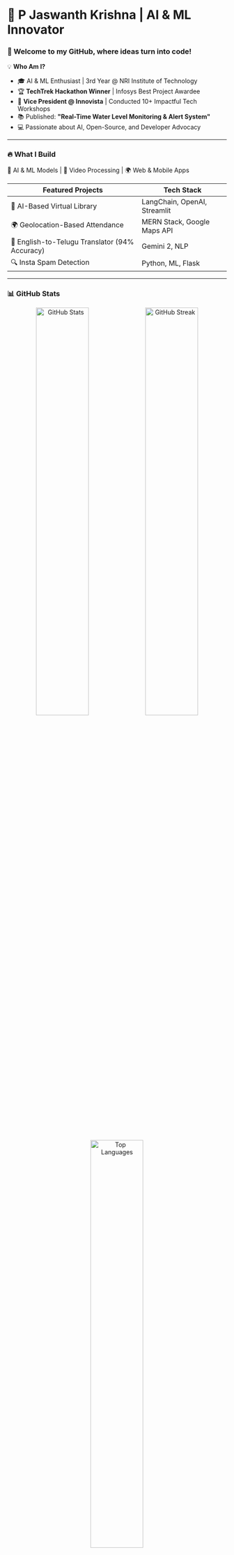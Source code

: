 # 🚀 P Jaswanth Krishna | AI & ML Innovator  

### 👋 Welcome to my GitHub, where ideas turn into code!  

💡 **Who Am I?**  
- 🎓 AI & ML Enthusiast | 3rd Year @ NRI Institute of Technology  
- 🏆 **TechTrek Hackathon Winner** | Infosys Best Project Awardee  
- 🎤 **Vice President @ Innovista** | Conducted 10+ Impactful Tech Workshops  
- 📚 Published: **"Real-Time Water Level Monitoring & Alert System"**  
- 💻 Passionate about AI, Open-Source, and Developer Advocacy  

---

### 🔥 **What I Build**  
🚀 AI & ML Models | 🎥 Video Processing | 🌍 Web & Mobile Apps  

| **Featured Projects** | **Tech Stack** |  
|----------------|------------|  
| 🤖 AI-Based Virtual Library | LangChain, OpenAI, Streamlit |  
| 🌍 Geolocation-Based Attendance | MERN Stack, Google Maps API |  
| 📜 English-to-Telugu Translator (94% Accuracy) | Gemini 2, NLP |  
| 🔍 Insta Spam Detection | Python, ML, Flask |  

---

### 📊 **GitHub Stats**  

<div align="center">  
  <img src="https://github-readme-stats.vercel.app/api?username=krizzna69&show_icons=true&theme=radical" alt="GitHub Stats" width="49%" />  
  <img src="https://github-readme-streak-stats.herokuapp.com/?user=your-github-username&theme=radical" alt="GitHub Streak" width="49%" />  
  <img src="https://github-readme-stats.vercel.app/api/top-langs/?username=your-github-username&layout=compact&theme=radical" alt="Top Languages" width="49%" />  
</div>  

---

### 🌐 **Connect & Collaborate**  
[![LinkedIn](https://img.shields.io/badge/LinkedIn-0077B5?style=for-the-badge&logo=linkedin&logoColor=white)](https://www.linkedin.com/in/jaswanthperla/)  
[![Portfolio](https://img.shields.io/badge/Portfolio-000?style=for-the-badge&logo=vercel&logoColor=white)](https://jaswanthuchiha69.wixsite.com/my-site)  

---

### ⚡ **Fun Fact**  
I turn coffee into code & ideas into reality ☕💻  
